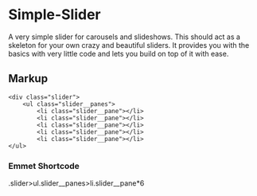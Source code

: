 # Simple-Slider
A very simple slider for carousels and slideshows. This should act as a skeleton for your own crazy and beautiful sliders. It provides you with the basics with very little code and lets you build on top of it with ease.

## Markup

    <div class="slider">
        <ul class="slider__panes">
            <li class="slider__pane"></li>
            <li class="slider__pane"></li>
            <li class="slider__pane"></li>
            <li class="slider__pane"></li>
            <li class="slider__pane"></li>
    </ul>
  </div>

### Emmet Shortcode

.slider>ul.slider__panes>li.slider__pane*6
